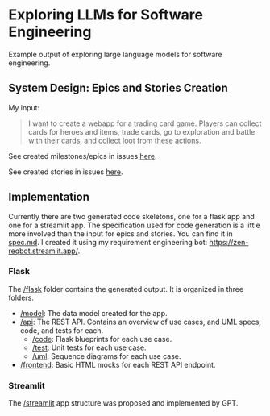 # Exploring LLMs for Software Engineering

Example output of exploring large language models for software engineering.

## System Design: Epics and Stories Creation

My input:
> I want to create a webapp for a trading card game.
> Players can collect cards for heroes and items, trade cards,
> go to exploration and battle with their cards, and collect loot from these actions.

See created milestones/epics in issues [here](https://github.com/lenzbelzner/llm-software-engineering/milestones).

See created stories in issues [here](https://github.com/lenzbelzner/llm-software-engineering/issues).

## Implementation

Currently there are two generated code skeletons, one for a flask app and one for a streamlit app. The specification used for code generation is a little more involved than the input for epics and stories. You can find it in [spec.md](https://github.com/lenzbelzner/llm-software-engineering/blob/main/spec.md). I created it using my requirement engineering bot: https://zen-reqbot.streamlit.app/.

### Flask

The [/flask](https://github.com/lenzbelzner/llm-software-engineering/tree/main/flask) folder contains the generated output. It is organized in three folders.
- [/model](https://github.com/lenzbelzner/llm-software-engineering/tree/main/flask/model): The data model created for the app.
- [/api](https://github.com/lenzbelzner/llm-software-engineering/tree/main/flask/api): The REST API. Contains an overview of use cases, and UML specs, code, and tests for each.
  - [/code](https://github.com/lenzbelzner/llm-software-engineering/tree/main/flask/api/code): Flask blueprints for each use case.
  - [/test](https://github.com/lenzbelzner/llm-software-engineering/tree/main/flask/api/test): Unit tests for each use case.
  - [/uml](https://github.com/lenzbelzner/llm-software-engineering/tree/main/flask/api/uml): Sequence diagrams for each use case.
- [/frontend](https://github.com/lenzbelzner/llm-software-engineering/tree/main/flask/frontend): Basic HTML mocks for each REST API endpoint.

### Streamlit

The [/streamlit](https://github.com/lenzbelzner/llm-software-engineering/tree/main/streamlit) app structure was proposed and implemented by GPT.
